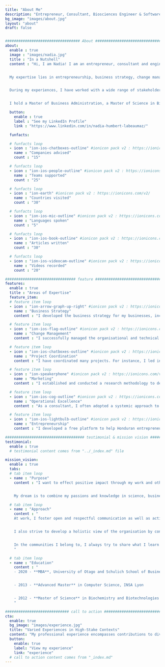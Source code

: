 ```yaml
---
title: "About Me"
description: "Entrepreneur, Consultant, Biosciences Engineer & Software Engineer."
bg_image: "images/about.jpg"
layout: "about"
draft: false


################################## About #####################################
about:
  enable : true
  image : "images/nadia.jpg"
  title : "In a Nutshell"
  content : "Hi, I am Nadia! I am an entrepreneur, consultant and engineer, and I enjoy solving problems creatively and working on initiatives that concretely help people.


  My expertise lies in entrepreneurship, business strategy, change management, project coordination, operational excellence and marketing.


  During my experiences, I have worked with a wide range of stakeholders in startups, medium-sized and large enterprises from various industries worldwide, both as an external consultant and employee. I have also created and managed my own business.


  I hold a Master of Business Administration, a Master of Science in Biochemistry and Biotechnology Engineering and an Advanced Master in Computer Science."

  button:
    enable : true
    label : "See my LinkedIn Profile"
    link : "https://www.linkedin.com/in/nadia-humbert-labeaumaz/"

  funfacts:

  # funfacts loop
  - icon : "ion-ios-chatboxes-outline" #ionicon pack v2 : https://ionicons.com/v2/
    name : "Companies advised"
    count : "15"

  # funfacts loop
  - icon : "ion-ios-people-outline" #ionicon pack v2 : https://ionicons.com/v2/
    name : "Teams supported"
    count : "25"

  # funfacts loop
  - icon : "ion-earth" #ionicon pack v2 : https://ionicons.com/v2/
    name : "Countries visited"
    count : "30"

  # funfacts loop
  - icon : "ion-ios-mic-outline" #ionicon pack v2 : https://ionicons.com/v2/
    name : "Languages spoken"
    count : "5"  

  # funfacts loop
  - icon : "ion-ios-book-outline" #ionicon pack v2 : https://ionicons.com/v2/
    name : "Articles written"
    count : "30"

  # funfacts loop
  - icon : "ion-ios-videocam-outline" #ionicon pack v2 : https://ionicons.com/v2/
    name : "Videos recorded"
    count : "20"

################################ feature #####################################
features:
  enable : true
  title : "Areas of Expertise"
  feature_item:
  # feature item loop
  - icon : "ion-arrow-graph-up-right" #ionicon pack v2 : https://ionicons.com/v2/
    name : "Business Strategy"
    content : "I developed the business strategy for my businesses, including my consulting company Crafties and the Social Impact Guild. I also provided advice in this area to other startups and SMEs."

  # feature item loop
  - icon : "ion-ios-flag-outline" #ionicon pack v2 : https://ionicons.com/v2/
    name : "Change Management"
    content : "I successfully managed the organisational and technical changes and transition related to the scale up and development of a high-stake product for a French startup. It allowed opening new markets in Europe."

  # feature item loop
  - icon : "ion-ios-chatboxes-outline" #ionicon pack v2 : https://ionicons.com/v2/
    name : "Project Coordination"
    content : "I have coordinated many projects. For instance, I led initiatives and teams for the French national electricity project Linky (~100 people), enabled the continuous delivery of value in a distributed-team context for a French startup, and coordinated a school renovation project in Honduras (30+ people)."

  # feature item loop
  - icon : "ion-speakerphone" #ionicon pack v2 : https://ionicons.com/v2/
    name : "Marketing"
    content : "I established and conducted a research methodology to define the target segment and the products' benefits to increase customer engagement for a Canadian startup. I have also provided some advice to a few other startups in this area. Finally, I have conducted market research for my ventures."  

  # feature item loop
  - icon : "ion-ios-cog-outline" #ionicon pack v2 : https://ionicons.com/v2/
    name : "Operational Excellence"
    content : "As a consultant, I often adopted a systemic approach to analyse the organisation's state through different perspectives and gain a deeper understanding of its needs. I was then able to manage the constraints of the systems at stake."

  # feature item loop
  - icon : "ion-ios-lightbulb-outline" #ionicon pack v2 : https://ionicons.com/v2/
    name : "Entrepreneurship"
    content : "I developed a free platform to help Honduran entrepreneurs manage their invoices. I also created a successful IT consulting company (Crafties) in Lyon, France (150k€ annual revenues). Recently, I started the Social Impact Guild, which supports social entrepreneurs and raises awareness about social entrepreneurship."

#################################### testimonial & mission vision #######################################
testimonial:
  enable : true
  # testimonial content comes from "../_index.md" file

mission_vision:
  enable : true
  tabs:
  # tab item loop
  - name : "Purpose"
    content : "I want to effect positive impact through my work and other endeavours.


    My dream is to combine my passions and knowledge in science, business and software to achieve this purpose."

  # tab item loop
  - name : "Approach"
    content : "
    At work, I foster open and respectful communication as well as active and empathetic listening.


    I also strive to develop a holistic view of the organisation by considering all its components and collaborating with all its stakeholders, allowing me to make informed decisions.


    In the communities I belong to, I always try to share what I learn along the way. It translates in many forms, from informal conversations to workshops, talks, videos or blog articles.
    "  

  # tab item loop
  - name : "Education"
    content : "
    - 2020 - **MBA**, University of Otago and Schulich School of Business (academic exchange)


    - 2013 - **Advanced Master** in Computer Science, INSA Lyon


    - 2012 - **Master of Science** in Biochemistry and Biotechnologies Engineering, INSA Lyon and University of Aberdeen (academic exchange)
    "

############################# call to action #################################
cta:
  enable: true
  bg_image: "images/experience.jpg"
  title: "Varied Experiences in High-Stake Contexts"
  content: "My professional experience encompasses contributions to diverse strategic and critical initiatives and projects."
  button:
    enable: true
    label: "View my experience"
    link: "experience"
  # call to action content comes from "_index.md"
---
```

